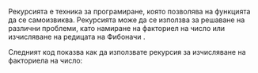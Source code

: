 Рекурсията е техника за програмиране, която позволява на функцията да се самоизвиква. Рекурсията може да се използва за решаване на различни проблеми, като намиране на факториел на число или изчисляване на редицата на Фибоначи .

Следният код показва как да използвате рекурсия за изчисляване на факториела на число:
